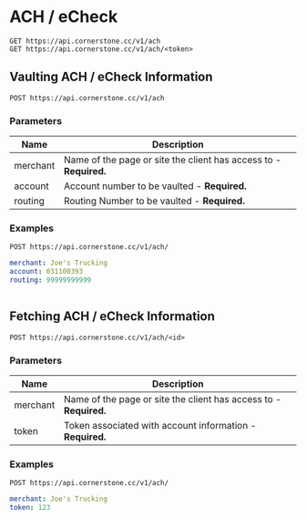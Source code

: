 
# ACH / eCheck

    GET https://api.cornerstone.cc/v1/ach
    GET https://api.cornerstone.cc/v1/ach/<token>

## Vaulting ACH / eCheck Information

    POST https://api.cornerstone.cc/v1/ach

### Parameters

Name | Description
---- | -----------
merchant | Name of the page or site the client has access to - **Required.**
account | Account number to be vaulted - **Required.**
routing | Routing Number to be vaulted - **Required.**

### Examples

    POST https://api.cornerstone.cc/v1/ach/

```yaml
merchant: Joe's Trucking
account: 031100393
routing: 99999999999
```

```json

```

## Fetching ACH / eCheck Information

    POST https://api.cornerstone.cc/v1/ach/<id>

### Parameters

Name | Description
---- | -----------
merchant | Name of the page or site the client has access to - **Required.**
token | Token associated with account information - **Required.**


### Examples

    POST https://api.cornerstone.cc/v1/ach/

```yaml
merchant: Joe's Trucking
token: 123
```

```json

```
